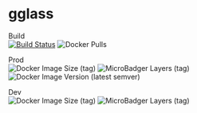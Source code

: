 # gglass 

Build  
 [![Build Status](https://travis-ci.com/Zaephor/gglass.svg?branch=master)](https://travis-ci.com/Zaephor/gglass)
 ![Docker Pulls](https://img.shields.io/docker/pulls/zaephor/gglass)

Prod  
![Docker Image Size (tag)](https://img.shields.io/docker/image-size/zaephor/gglass/latest)
![MicroBadger Layers (tag)](https://img.shields.io/microbadger/layers/zaephor/gglass/latest)
![Docker Image Version (latest semver)](https://img.shields.io/docker/v/zaephor/gglass?sort=semver)

Dev  
![Docker Image Size (tag)](https://img.shields.io/docker/image-size/zaephor/gglass/dev)
![MicroBadger Layers (tag)](https://img.shields.io/microbadger/layers/zaephor/gglass/dev)
